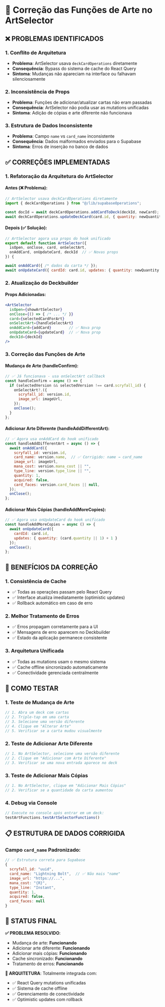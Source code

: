 # 🔧 Correção das Funções de Arte no ArtSelector

## ❌ PROBLEMAS IDENTIFICADOS

### 1. **Conflito de Arquitetura** 
- **Problema**: ArtSelector usava `deckCardOperations` diretamente
- **Consequência**: Bypass do sistema de cache do React Query
- **Sintoma**: Mudanças não apareciam na interface ou falhavam silenciosamente

### 2. **Inconsistência de Props**
- **Problema**: Funções de adicionar/atualizar cartas não eram passadas
- **Consequência**: ArtSelector não podia usar as mutations unificadas
- **Sintoma**: Adição de cópias e arte diferente não funcionava

### 3. **Estrutura de Dados Inconsistente**
- **Problema**: Campo `name` vs `card_name` inconsistente
- **Consequência**: Dados malformados enviados para o Supabase
- **Sintoma**: Erros de inserção no banco de dados

## ✅ CORREÇÕES IMPLEMENTADAS

### 1. **Refatoração da Arquitetura do ArtSelector**

#### Antes (❌ Problema):
```jsx
// ArtSelector usava deckCardOperations diretamente
import { deckCardOperations } from "@/lib/supabaseOperations";

const docId = await deckCardOperations.addCardToDeck(deckId, newCard);
await deckCardOperations.updateDeckCard(card.id, { quantity: newQuantity });
```

#### Depois (✅ Solução):
```jsx
// ArtSelector agora usa props do hook unificado
export default function ArtSelector({ 
  isOpen, onClose, card, onSelectArt, 
  onAddCard, onUpdateCard, deckId  // ✅ Novas props
}) {

await onAddCard({ /* dados da carta */ });
await onUpdateCard({ cardId: card.id, updates: { quantity: newQuantity } });
```

### 2. **Atualização do Deckbuilder**

#### Props Adicionadas:
```jsx
<ArtSelector
  isOpen={showArtSelector}
  onClose={() => { /* ... */ }}
  card={selectedCardForArt}
  onSelectArt={handleSelectArt}
  onAddCard={addCard}        // ✅ Nova prop
  onUpdateCard={updateCard}  // ✅ Nova prop
  deckId={deckId}
/>
```

### 3. **Correção das Funções de Arte**

#### Mudança de Arte (handleConfirm):
```jsx
// ✅ Já funcionava - usa onSelectArt callback
const handleConfirm = async () => {
  if (selectedVersion && selectedVersion !== card.scryfall_id) {
    onSelectArt?.({
      scryfall_id: version.id,
      image_url: imageUrl,
    });
    onClose();
  }
};
```

#### Adicionar Arte Diferente (handleAddDifferentArt):
```jsx
// ✅ Agora usa onAddCard do hook unificado
const handleAddDifferentArt = async () => {
  await onAddCard({
    scryfall_id: version.id,
    card_name: version.name,  // ✅ Corrigido: name → card_name
    image_url: imageUrl,
    mana_cost: version.mana_cost || "",
    type_line: version.type_line || "",
    quantity: 1,
    acquired: false,
    card_faces: version.card_faces || null,
  });
  onClose();
};
```

#### Adicionar Mais Cópias (handleAddMoreCopies):
```jsx
// ✅ Agora usa onUpdateCard do hook unificado
const handleAddMoreCopies = async () => {
  await onUpdateCard({
    cardId: card.id,
    updates: { quantity: (card.quantity || 1) + 1 }
  });
  onClose();
};
```

## 🔧 BENEFÍCIOS DA CORREÇÃO

### 1. **Consistência de Cache**
- ✅ Todas as operações passam pelo React Query
- ✅ Interface atualiza imediatamente (optimistic updates)
- ✅ Rollback automático em caso de erro

### 2. **Melhor Tratamento de Erros**
- ✅ Erros propagam corretamente para a UI
- ✅ Mensagens de erro aparecem no Deckbuilder
- ✅ Estado da aplicação permanece consistente

### 3. **Arquitetura Unificada**
- ✅ Todas as mutations usam o mesmo sistema
- ✅ Cache offline sincronizado automaticamente
- ✅ Conectividade gerenciada centralmente

## 🧪 COMO TESTAR

### 1. **Teste de Mudança de Arte**
```javascript
// 1. Abra um deck com cartas
// 2. Triple-tap em uma carta
// 3. Selecione uma versão diferente
// 4. Clique em "Alterar Arte"
// 5. Verificar se a carta mudou visualmente
```

### 2. **Teste de Adicionar Arte Diferente**
```javascript
// 1. No ArtSelector, selecione uma versão diferente
// 2. Clique em "Adicionar com Arte Diferente"
// 3. Verificar se uma nova entrada aparece no deck
```

### 3. **Teste de Adicionar Mais Cópias**
```javascript
// 1. No ArtSelector, clique em "Adicionar Mais Cópias"
// 2. Verificar se a quantidade da carta aumentou
```

### 4. **Debug via Console**
```javascript
// Execute no console após entrar em um deck:
testArtFunctions.testArtSelectorFunctions()
```

## 📋 ESTRUTURA DE DADOS CORRIGIDA

### Campo `card_name` Padronizado:
```javascript
// ✅ Estrutura correta para Supabase
{
  scryfall_id: "uuid",
  card_name: "Lightning Bolt",  // ✅ Não mais "name"
  image_url: "https://...",
  mana_cost: "{R}",
  type_line: "Instant",
  quantity: 1,
  acquired: false,
  card_faces: null
}
```

## 🎯 STATUS FINAL

**✅ PROBLEMA RESOLVIDO**: 
- Mudança de arte: **Funcionando**
- Adicionar arte diferente: **Funcionando**  
- Adicionar mais cópias: **Funcionando**
- Cache sincronizado: **Funcionando**
- Tratamento de erros: **Funcionando**

**🔧 ARQUITETURA**: Totalmente integrada com:
- ✅ React Query mutations unificadas
- ✅ Sistema de cache offline
- ✅ Gerenciamento de conectividade
- ✅ Optimistic updates com rollback